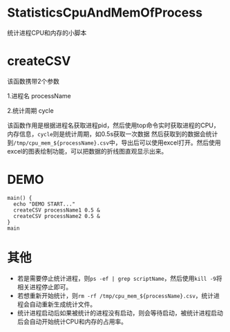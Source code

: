 # StatisticsCpuAndMemOfProcess
统计进程CPU和内存的小脚本

# createCSV
该函数携带2个参数

1.进程名 processName

2.统计周期 cycle

该函数作用是根据进程名获取进程pid，然后使用top命令实时获取进程的CPU，内存信息，`cycle`则是统计周期，如0.5s获取一次数据
然后获取到的数据会统计到`/tmp/cpu_mem_${processName}.csv`中，导出后可以使用excel打开。然后使用excel的图表绘制功能，可以把数据的折线图直观显示出来。

# DEMO
```
main() {
  echo "DEMO START..."
  createCSV processName1 0.5 &
  createCSV processName2 0.5 &
}
main
```

# 其他
- 若是需要停止统计进程，则`ps -ef | grep scriptName`，然后使用`kill -9`将相关进程停止即可。
- 若想重新开始统计，则`rm -rf /tmp/cpu_mem_${processName}.csv`，统计进程会自动重新生成统计文件。
- 统计进程启动后如果被统计的进程没有启动，则会等待启动，被统计进程启动后会自动开始统计CPU和内存的占用率。
